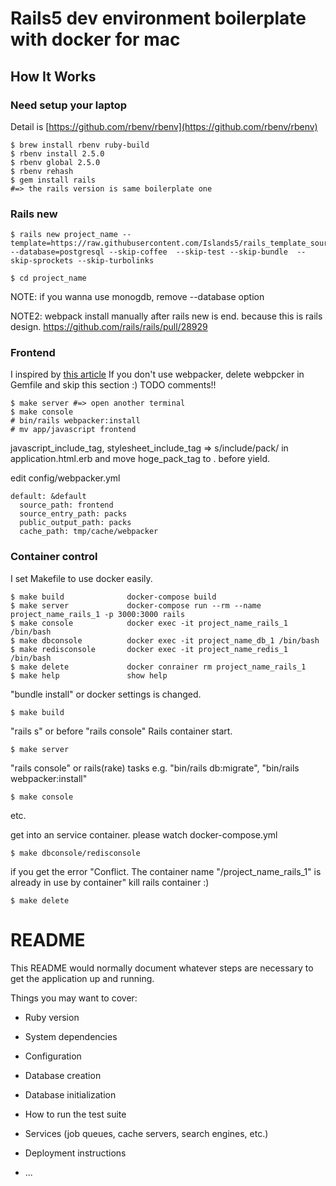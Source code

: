 # Rails5 dev environment boilerplate with docker for mac

## How It Works

### Need setup your laptop

Detail is [https://github.com/rbenv/rbenv](https://github.com/rbenv/rbenv)

```
$ brew install rbenv ruby-build
$ rbenv install 2.5.0
$ rbenv global 2.5.0
$ rbenv rehash
$ gem install rails
#=> the rails version is same boilerplate one
```

### Rails new

```
$ rails new project_name --template=https://raw.githubusercontent.com/Islands5/rails_template_source/master/template.rb --database=postgresql --skip-coffee  --skip-test --skip-bundle  --skip-sprockets --skip-turbolinks

$ cd project_name
```

NOTE: if you wanna use monogdb, remove --database option

NOTE2: webpack install manually after rails new is end. because this is rails design.
https://github.com/rails/rails/pull/28929

### Frontend

I inspired by [this article](https://evilmartians.com/chronicles/evil-front-part-1)
If you don't use webpacker, delete webpcker in Gemfile and skip this section :)
TODO comments!!

```
$ make server #=> open another terminal
$ make console
# bin/rails webpacker:install
# mv app/javascript frontend
```

javascript_include_tag, stylesheet_include_tag => s/include/pack/ in application.html.erb
and move hoge_pack_tag to <body></body>. before yield.

edit config/webpacker.yml

```
default: &default
  source_path: frontend
  source_entry_path: packs
  public_output_path: packs
  cache_path: tmp/cache/webpacker
```



### Container control

I set Makefile to use docker easily.

```
$ make build              docker-compose build
$ make server             docker-compose run --rm --name project_name_rails_1 -p 3000:3000 rails
$ make console            docker exec -it project_name_rails_1 /bin/bash
$ make dbconsole          docker exec -it project_name_db_1 /bin/bash
$ make redisconsole       docker exec -it project_name_redis_1 /bin/bash
$ make delete             docker conrainer rm project_name_rails_1
$ make help               show help
```

"bundle install" or docker settings is changed.
```
$ make build
```

"rails s" or before "rails console"
Rails container start.
```
$ make server
```

"rails console" or rails(rake) tasks e.g. "bin/rails db:migrate", "bin/rails webpacker:install"
```
$ make console
```

etc.

get into an service container. please watch docker-compose.yml
```
$ make dbconsole/redisconsole
```

if you get the error "Conflict. The container name "/project_name_rails_1" is already in use by container"
kill rails container :)
```
$ make delete
```


# README

This README would normally document whatever steps are necessary to get the
application up and running.

Things you may want to cover:

* Ruby version

* System dependencies

* Configuration

* Database creation

* Database initialization

* How to run the test suite

* Services (job queues, cache servers, search engines, etc.)

* Deployment instructions

* ...
